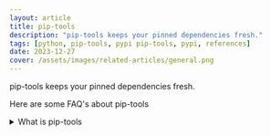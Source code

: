 ```yaml
---
layout: article
title: pip-tools
description: "pip-tools keeps your pinned dependencies fresh."
tags: [python, pip-tools, pypi pip-tools, pypi, references]
date: 2023-12-27
cover: /assets/images/related-articles/general.png
---
```


pip-tools keeps your pinned dependencies fresh.

Here are some FAQ's about pip-tools
<details>
<summary>What is pip-tools</summary>
pip-tools keeps your pinned dependencies fresh.
</details>

